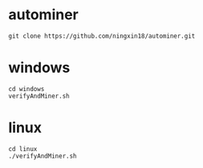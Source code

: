 # autominer
    git clone https://github.com/ningxin18/autominer.git

# windows
    cd windows
    verifyAndMiner.sh 

# linux
    cd linux
    ./verifyAndMiner.sh
